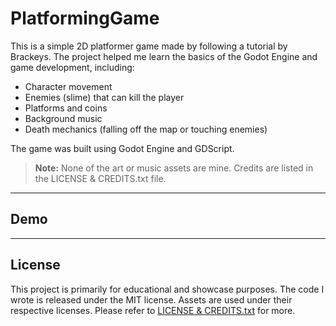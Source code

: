 # PlatformingGame

This is a simple 2D platformer game made by following a tutorial by Brackeys. The project helped me learn the basics of the Godot Engine and game development, including:

- Character movement
- Enemies (slime) that can kill the player
- Platforms and coins
- Background music
- Death mechanics (falling off the map or touching enemies)

The game was built using Godot Engine and GDScript.

> **Note:** None of the art or music assets are mine. Credits are listed in the LICENSE & CREDITS.txt file.

---

## Demo
---

## License

This project is primarily for educational and showcase purposes. The code I wrote is released under the MIT license. Assets are used under their respective licenses. Please refer to [LICENSE & CREDITS.txt](./brackeys_platformer_assets/LICENSE%20&%20CREDITS.txt) for more.
